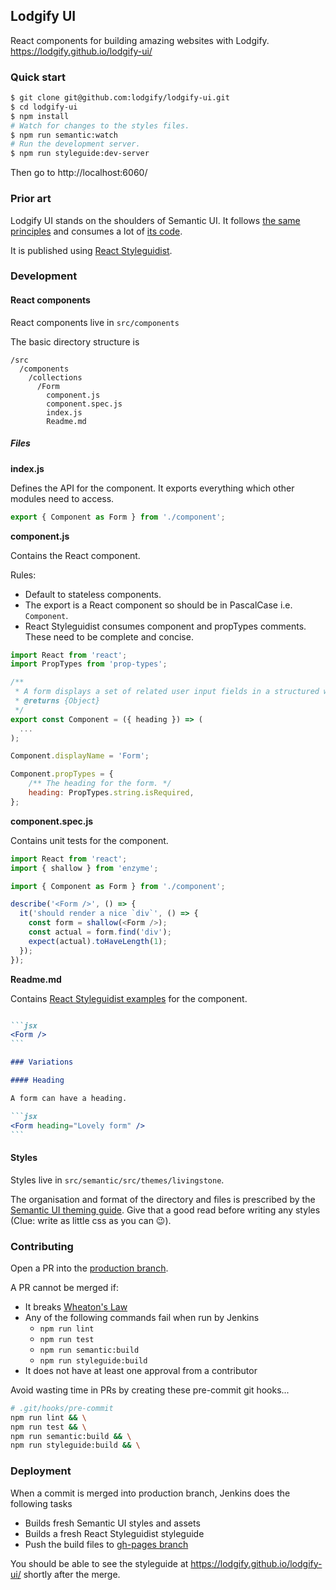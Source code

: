 ## Lodgify UI

React components for building amazing websites with Lodgify. https://lodgify.github.io/lodgify-ui/

### Quick start

```bash
$ git clone git@github.com:lodgify/lodgify-ui.git
$ cd lodgify-ui
$ npm install
# Watch for changes to the styles files.
$ npm run semantic:watch
# Run the development server.
$ npm run styleguide:dev-server
```

Then go to http://localhost:6060/

### Prior art

Lodgify UI stands on the shoulders of Semantic UI. It follows [the same principles](https://semantic-ui.com/usage/theming.html) and consumes a lot of [its code](https://react.semantic-ui.com/introduction).

It is published using [React Styleguidist](https://react-styleguidist.js.org/).

### Development

#### React components

React components live in `src/components`

The basic directory structure is

```
/src
  /components
    /collections
      /Form
        component.js
        component.spec.js
        index.js
        Readme.md
```

##### Files

**index.js**

Defines the API for the component. It exports
everything which other modules need to access.

```js
export { Component as Form } from './component';
```

**component.js**

Contains the React component.

Rules:
- Default to stateless components.
- The export is a React component so should be in PascalCase i.e. `Component`.
- React Styleguidist consumes component and propTypes comments. These need to be complete and concise.

```js
import React from 'react';
import PropTypes from 'prop-types';

/**
 * A form displays a set of related user input fields in a structured way.
 * @returns {Object}
 */
export const Component = ({ heading }) => (
  ...
);

Component.displayName = 'Form';

Component.propTypes = {
    /** The heading for the form. */
    heading: PropTypes.string.isRequired,
};
```

**component.spec.js**

Contains unit tests for the component.

```js
import React from 'react';
import { shallow } from 'enzyme';

import { Component as Form } from './component';

describe('<Form />', () => {
  it('should render a nice `div`', () => {
    const form = shallow(<Form />);
    const actual = form.find('div');
    expect(actual).toHaveLength(1);
  });
});
```

**Readme.md**

Contains [React Styleguidist examples](https://react-styleguidist.js.org/docs/documenting.html#usage-examples-and-readme-files) for the component.

````md

```jsx
<Form />
```

### Variations

#### Heading

A form can have a heading.

```jsx
<Form heading="Lovely form" />
```

````

#### Styles

Styles live in `src/semantic/src/themes/livingstone`.

The organisation and format of the directory and files is prescribed by the [Semantic UI theming guide](https://semantic-ui.com/usage/theming.html). Give that a good read before writing any styles (Clue: write as little css as you can 😉).

### Contributing

Open a PR into the [production branch](https://github.com/lodgify/lodgify-ui/tree/production).

A PR cannot be merged if:
- It breaks [Wheaton's Law](http://www.wheatonslaw.com/)
- Any of the following commands fail when run by Jenkins
  - `npm run lint`
  - `npm run test`
  - `npm run semantic:build`
  - `npm run styleguide:build`
- It does not have at least one approval from a contributor

Avoid wasting time in PRs by creating these pre-commit git hooks...

```sh
# .git/hooks/pre-commit
npm run lint && \
npm run test && \
npm run semantic:build && \
npm run styleguide:build && \
```

### Deployment

When a commit is merged into production branch, Jenkins does the following tasks

- Builds fresh Semantic UI styles and assets
- Builds a fresh React Styleguidist styleguide
- Push the build files to [gh-pages branch](https://github.com/lodgify/lodgify-ui/tree/gh-pages)

You should be able to see the styleguide at https://lodgify.github.io/lodgify-ui/ shortly after the merge.
